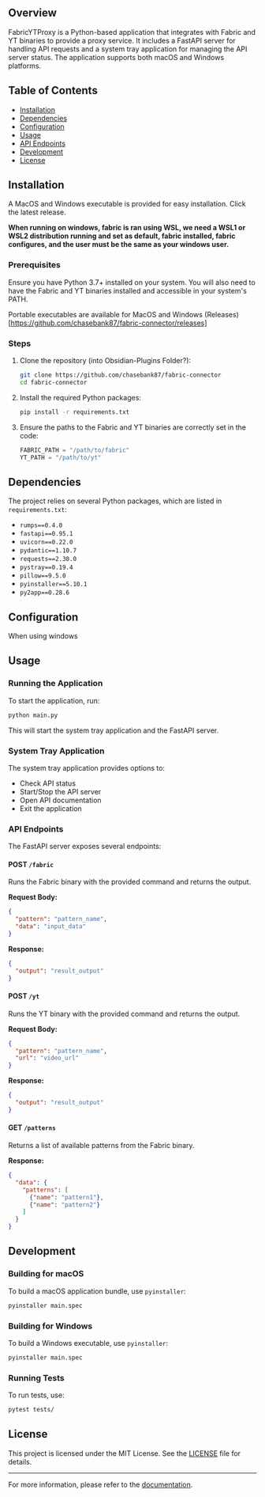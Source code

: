 
## Overview

FabricYTProxy is a Python-based application that integrates with Fabric and YT binaries to provide a proxy service. It includes a FastAPI server for handling API requests and a system tray application for managing the API server status. The application supports both macOS and Windows platforms.

## Table of Contents

- [Installation](#installation)
- [Dependencies](#dependencies)
- [Configuration](#configuration)
- [Usage](#usage)
- [API Endpoints](#api-endpoints)
- [Development](#development)
- [License](#license)

## Installation

A MacOS and Windows executable is provided for easy installation. Click the latest release.

**When running on windows, fabric is ran using WSL, we need a WSL1 or WSL2 distribution running and set as default, fabric installed, fabric configures, and the user must be the same as your windows user.**

### Prerequisites

Ensure you have Python 3.7+ installed on your system. You will also need to have the Fabric and YT binaries installed and accessible in your system's PATH.

Portable executables are available for MacOS and Windows (Releases)[https://github.com/chasebank87/fabric-connector/releases]

### Steps

1. Clone the repository (into Obsidian-Plugins Folder?):
    ```sh
    git clone https://github.com/chasebank87/fabric-connector
    cd fabric-connector
    ```

2. Install the required Python packages:
    ```sh
    pip install -r requirements.txt
    ```

3. Ensure the paths to the Fabric and YT binaries are correctly set in the code:
    ```python
    FABRIC_PATH = "/path/to/fabric"
    YT_PATH = "/path/to/yt"
    ```

## Dependencies

The project relies on several Python packages, which are listed in `requirements.txt`:

- `rumps==0.4.0`
- `fastapi==0.95.1`
- `uvicorn==0.22.0`
- `pydantic==1.10.7`
- `requests==2.30.0`
- `pystray==0.19.4`
- `pillow==9.5.0`
- `pyinstaller==5.10.1`
- `py2app==0.28.6`

## Configuration

When using windows

## Usage

### Running the Application

To start the application, run:

```sh
python main.py
```

This will start the system tray application and the FastAPI server.

### System Tray Application

The system tray application provides options to:

- Check API status
- Start/Stop the API server
- Open API documentation
- Exit the application

### API Endpoints

The FastAPI server exposes several endpoints:

#### POST `/fabric`

Runs the Fabric binary with the provided command and returns the output.

**Request Body:**
```json
{
  "pattern": "pattern_name",
  "data": "input_data"
}
```

**Response:**
```json
{
  "output": "result_output"
}
```

#### POST `/yt`

Runs the YT binary with the provided command and returns the output.

**Request Body:**
```json
{
  "pattern": "pattern_name",
  "url": "video_url"
}
```

**Response:**
```json
{
  "output": "result_output"
}
```

#### GET `/patterns`

Returns a list of available patterns from the Fabric binary.

**Response:**
```json
{
  "data": {
    "patterns": [
      {"name": "pattern1"},
      {"name": "pattern2"}
    ]
  }
}
```

## Development

### Building for macOS

To build a macOS application bundle, use `pyinstaller`:

```sh
pyinstaller main.spec
```

### Building for Windows

To build a Windows executable, use `pyinstaller`:

```sh
pyinstaller main.spec
```

### Running Tests

To run tests, use:

```sh
pytest tests/
```

## License

This project is licensed under the MIT License. See the [LICENSE](LICENSE) file for details.

---

For more information, please refer to the [documentation](http://127.0.0.1:8000/docs).

